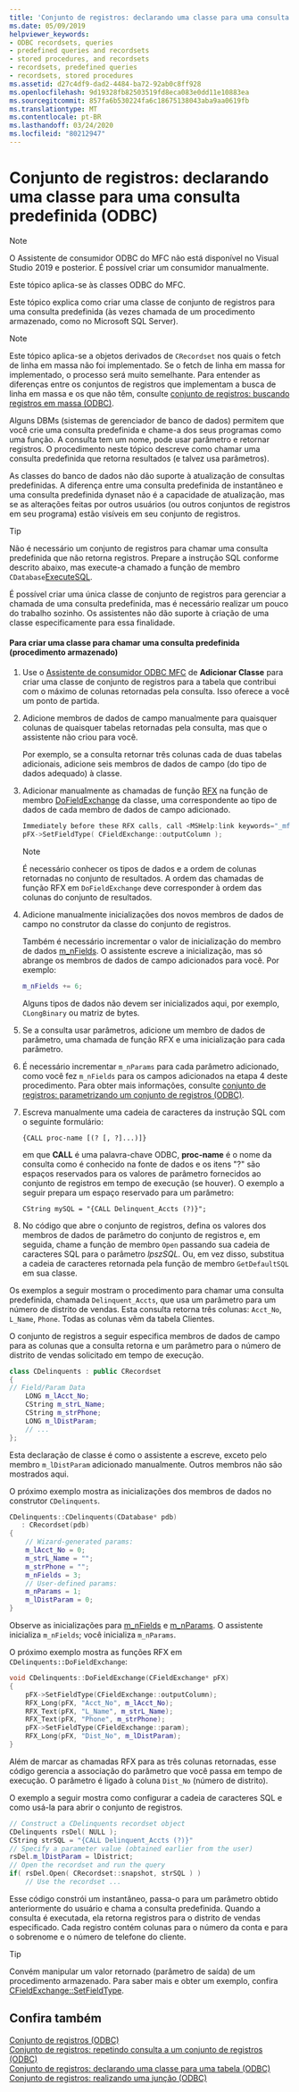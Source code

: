 ```yaml
---
title: 'Conjunto de registros: declarando uma classe para uma consulta predefinida (ODBC)'
ms.date: 05/09/2019
helpviewer_keywords:
- ODBC recordsets, queries
- predefined queries and recordsets
- stored procedures, and recordsets
- recordsets, predefined queries
- recordsets, stored procedures
ms.assetid: d27c4df9-dad2-4484-ba72-92ab0c8ff928
ms.openlocfilehash: 9d19328fb82503519fd8eca083e0dd11e10883ea
ms.sourcegitcommit: 857fa6b530224fa6c18675138043aba9aa0619fb
ms.translationtype: MT
ms.contentlocale: pt-BR
ms.lasthandoff: 03/24/2020
ms.locfileid: "80212947"
---
```

# <a name="recordset-declaring-a-class-for-a-predefined-query-odbc"></a>Conjunto de registros: declarando uma classe para uma consulta predefinida (ODBC)

> [!NOTE]
> O Assistente de consumidor ODBC do MFC não está disponível no Visual Studio 2019 e posterior. É possível criar um consumidor manualmente.

Este tópico aplica-se às classes ODBC do MFC.

Este tópico explica como criar uma classe de conjunto de registros para uma consulta predefinida (às vezes chamada de um procedimento armazenado, como no Microsoft SQL Server).

> [!NOTE]
>  Este tópico aplica-se a objetos derivados de `CRecordset` nos quais o fetch de linha em massa não foi implementado. Se o fetch de linha em massa for implementado, o processo será muito semelhante. Para entender as diferenças entre os conjuntos de registros que implementam a busca de linha em massa e os que não têm, consulte [conjunto de registros: buscando registros em massa (ODBC)](../../data/odbc/recordset-fetching-records-in-bulk-odbc.md).

Alguns DBMs (sistemas de gerenciador de banco de dados) permitem que você crie uma consulta predefinida e chame-a dos seus programas como uma função. A consulta tem um nome, pode usar parâmetro e retornar registros. O procedimento neste tópico descreve como chamar uma consulta predefinida que retorna resultados (e talvez usa parâmetros).

As classes do banco de dados não dão suporte à atualização de consultas predefinidas. A diferença entre uma consulta predefinida de instantâneo e uma consulta predefinida dynaset não é a capacidade de atualização, mas se as alterações feitas por outros usuários (ou outros conjuntos de registros em seu programa) estão visíveis em seu conjunto de registros.

> [!TIP]
>  Não é necessário um conjunto de registros para chamar uma consulta predefinida que não retorna registros. Prepare a instrução SQL conforme descrito abaixo, mas execute-a chamado a função de membro `CDatabase`[ExecuteSQL](../../mfc/reference/cdatabase-class.md#executesql).

É possível criar uma única classe de conjunto de registros para gerenciar a chamada de uma consulta predefinida, mas é necessário realizar um pouco do trabalho sozinho. Os assistentes não dão suporte à criação de uma classe especificamente para essa finalidade.

#### <a name="to-create-a-class-for-calling-a-predefined-query-stored-procedure"></a>Para criar uma classe para chamar uma consulta predefinida (procedimento armazenado)

1. Use o [Assistente de consumidor ODBC MFC](../../mfc/reference/adding-an-mfc-odbc-consumer.md) de **Adicionar Classe** para criar uma classe de conjunto de registros para a tabela que contribui com o máximo de colunas retornadas pela consulta. Isso oferece a você um ponto de partida.

1. Adicione membros de dados de campo manualmente para quaisquer colunas de quaisquer tabelas retornadas pela consulta, mas que o assistente não criou para você.

   Por exemplo, se a consulta retornar três colunas cada de duas tabelas adicionais, adicione seis membros de dados de campo (do tipo de dados adequado) à classe.

1. Adicionar manualmente as chamadas de função [RFX](../../data/odbc/record-field-exchange-rfx.md) na função de membro [DoFieldExchange](../../mfc/reference/crecordset-class.md#dofieldexchange) da classe, uma correspondente ao tipo de dados de cada membro de dados de campo adicionado.

    ```cpp
    Immediately before these RFX calls, call <MSHelp:link keywords="_mfc_CFieldExchange.3a3a.SetFieldType" TABINDEX="0">SetFieldType</MSHelp:link>, as shown here:
    pFX->SetFieldType( CFieldExchange::outputColumn );
    ```

    > [!NOTE]
    >  É necessário conhecer os tipos de dados e a ordem de colunas retornadas no conjunto de resultados. A ordem das chamadas de função RFX em `DoFieldExchange` deve corresponder à ordem das colunas do conjunto de resultados.

1. Adicione manualmente inicializações dos novos membros de dados de campo no construtor da classe do conjunto de registros.

   Também é necessário incrementar o valor de inicialização do membro de dados [m_nFields](../../mfc/reference/crecordset-class.md#m_nfields). O assistente escreve a inicialização, mas só abrange os membros de dados de campo adicionados para você. Por exemplo:

    ```cpp
    m_nFields += 6;
    ```

   Alguns tipos de dados não devem ser inicializados aqui, por exemplo, `CLongBinary` ou matriz de bytes.

1. Se a consulta usar parâmetros, adicione um membro de dados de parâmetro, uma chamada de função RFX e uma inicialização para cada parâmetro.

1. É necessário incrementar `m_nParams` para cada parâmetro adicionado, como você fez `m_nFields` para os campos adicionados na etapa 4 deste procedimento. Para obter mais informações, consulte [conjunto de registros: parametrizando um conjunto de registros (ODBC)](../../data/odbc/recordset-parameterizing-a-recordset-odbc.md).

1. Escreva manualmente uma cadeia de caracteres da instrução SQL com o seguinte formulário:

    ```
    {CALL proc-name [(? [, ?]...)]}
    ```

   em que **CALL** é uma palavra-chave ODBC, **proc-name** é o nome da consulta como é conhecido na fonte de dados e os itens "?" são espaços reservados para os valores de parâmetro fornecidos ao conjunto de registros em tempo de execução (se houver). O exemplo a seguir prepara um espaço reservado para um parâmetro:

    ```
    CString mySQL = "{CALL Delinquent_Accts (?)}";
    ```

1. No código que abre o conjunto de registros, defina os valores dos membros de dados de parâmetro do conjunto de registros e, em seguida, chame a função de membro `Open` passando sua cadeia de caracteres SQL para o parâmetro *lpszSQL*. Ou, em vez disso, substitua a cadeia de caracteres retornada pela função de membro `GetDefaultSQL` em sua classe.

Os exemplos a seguir mostram o procedimento para chamar uma consulta predefinida, chamada `Delinquent_Accts`, que usa um parâmetro para um número de distrito de vendas. Esta consulta retorna três colunas: `Acct_No`, `L_Name`, `Phone`. Todas as colunas vêm da tabela Clientes.

O conjunto de registros a seguir especifica membros de dados de campo para as colunas que a consulta retorna e um parâmetro para o número de distrito de vendas solicitado em tempo de execução.

```cpp
class CDelinquents : public CRecordset
{
// Field/Param Data
    LONG m_lAcct_No;
    CString m_strL_Name;
    CString m_strPhone;
    LONG m_lDistParam;
    // ...
};
```

Esta declaração de classe é como o assistente a escreve, exceto pelo membro `m_lDistParam` adicionado manualmente. Outros membros não são mostrados aqui.

O próximo exemplo mostra as inicializações dos membros de dados no construtor `CDelinquents`.

```cpp
CDelinquents::CDelinquents(CDatabase* pdb)
   : CRecordset(pdb)
{
    // Wizard-generated params:
    m_lAcct_No = 0;
    m_strL_Name = "";
    m_strPhone = "";
    m_nFields = 3;
    // User-defined params:
    m_nParams = 1;
    m_lDistParam = 0;
}
```

Observe as inicializações para [m_nFields](../../mfc/reference/crecordset-class.md#m_nfields) e [m_nParams](../../mfc/reference/crecordset-class.md#m_nparams). O assistente inicializa `m_nFields`; você inicializa `m_nParams`.

O próximo exemplo mostra as funções RFX em `CDelinquents::DoFieldExchange`:

```cpp
void CDelinquents::DoFieldExchange(CFieldExchange* pFX)
{
    pFX->SetFieldType(CFieldExchange::outputColumn);
    RFX_Long(pFX, "Acct_No", m_lAcct_No);
    RFX_Text(pFX, "L_Name", m_strL_Name);
    RFX_Text(pFX, "Phone", m_strPhone);
    pFX->SetFieldType(CFieldExchange::param);
    RFX_Long(pFX, "Dist_No", m_lDistParam);
}
```

Além de marcar as chamadas RFX para as três colunas retornadas, esse código gerencia a associação do parâmetro que você passa em tempo de execução. O parâmetro é ligado à coluna `Dist_No` (número de distrito).

O exemplo a seguir mostra como configurar a cadeia de caracteres SQL e como usá-la para abrir o conjunto de registros.

```cpp
// Construct a CDelinquents recordset object
CDelinquents rsDel( NULL );
CString strSQL = "{CALL Delinquent_Accts (?)}"
// Specify a parameter value (obtained earlier from the user)
rsDel.m_lDistParam = lDistrict;
// Open the recordset and run the query
if( rsDel.Open( CRecordset::snapshot, strSQL ) )
    // Use the recordset ...
```

Esse código constrói um instantâneo, passa-o para um parâmetro obtido anteriormente do usuário e chama a consulta predefinida. Quando a consulta é executada, ela retorna registros para o distrito de vendas especificado. Cada registro contém colunas para o número da conta e para o sobrenome e o número de telefone do cliente.

> [!TIP]
>  Convém manipular um valor retornado (parâmetro de saída) de um procedimento armazenado. Para saber mais e obter um exemplo, confira [CFieldExchange::SetFieldType](../../mfc/reference/cfieldexchange-class.md#setfieldtype).

## <a name="see-also"></a>Confira também

[Conjunto de registros (ODBC)](../../data/odbc/recordset-odbc.md)<br/>
[Conjunto de registros: repetindo consulta a um conjunto de registros (ODBC)](../../data/odbc/recordset-requerying-a-recordset-odbc.md)<br/>
[Conjunto de registros: declarando uma classe para uma tabela (ODBC)](../../data/odbc/recordset-declaring-a-class-for-a-table-odbc.md)<br/>
[Conjunto de registros: realizando uma junção (ODBC)](../../data/odbc/recordset-performing-a-join-odbc.md)
